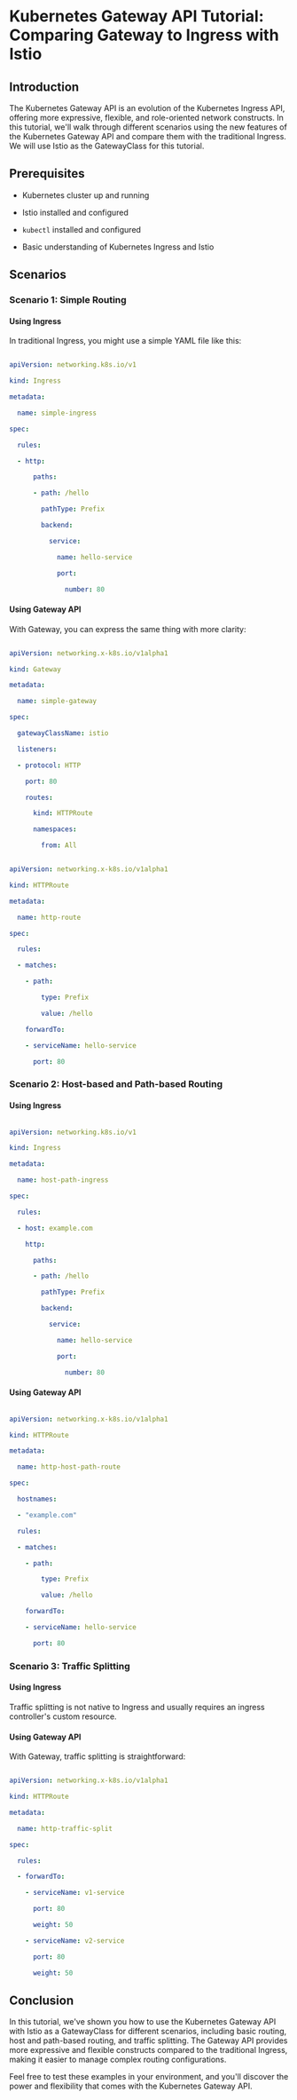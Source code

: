 # Kubernetes Gateway API Tutorial: Comparing Gateway to Ingress with Istio 

  

## Introduction 

  

The Kubernetes Gateway API is an evolution of the Kubernetes Ingress API, offering more expressive, flexible, and role-oriented network constructs. In this tutorial, we'll walk through different scenarios using the new features of the Kubernetes Gateway API and compare them with the traditional Ingress. We will use Istio as the GatewayClass for this tutorial. 

  

## Prerequisites 

  

- Kubernetes cluster up and running 

- Istio installed and configured 

- `kubectl` installed and configured 

- Basic understanding of Kubernetes Ingress and Istio 

  

## Scenarios 

  

### Scenario 1: Simple Routing 

  

#### Using Ingress 

  

In traditional Ingress, you might use a simple YAML file like this: 

  

```yaml 

apiVersion: networking.k8s.io/v1 

kind: Ingress 

metadata: 

  name: simple-ingress 

spec: 

  rules: 

  - http: 

      paths: 

      - path: /hello 

        pathType: Prefix 

        backend: 

          service: 

            name: hello-service 

            port: 

              number: 80 

``` 

  

#### Using Gateway API 

  

With Gateway, you can express the same thing with more clarity: 

  

```yaml 

apiVersion: networking.x-k8s.io/v1alpha1 

kind: Gateway 

metadata: 

  name: simple-gateway 

spec: 

  gatewayClassName: istio 

  listeners: 

  - protocol: HTTP 

    port: 80 

    routes: 

      kind: HTTPRoute 

      namespaces: 

        from: All 

``` 

  

```yaml 

apiVersion: networking.x-k8s.io/v1alpha1 

kind: HTTPRoute 

metadata: 

  name: http-route 

spec: 

  rules: 

  - matches: 

    - path: 

        type: Prefix 

        value: /hello 

    forwardTo: 

    - serviceName: hello-service 

      port: 80 

``` 

  

### Scenario 2: Host-based and Path-based Routing 

  

#### Using Ingress 

  

```yaml 

apiVersion: networking.k8s.io/v1 

kind: Ingress 

metadata: 

  name: host-path-ingress 

spec: 

  rules: 

  - host: example.com 

    http: 

      paths: 

      - path: /hello 

        pathType: Prefix 

        backend: 

          service: 

            name: hello-service 

            port: 

              number: 80 

``` 

  

#### Using Gateway API 

  

```yaml 

apiVersion: networking.x-k8s.io/v1alpha1 

kind: HTTPRoute 

metadata: 

  name: http-host-path-route 

spec: 

  hostnames: 

  - "example.com" 

  rules: 

  - matches: 

    - path: 

        type: Prefix 

        value: /hello 

    forwardTo: 

    - serviceName: hello-service 

      port: 80 

``` 

  

### Scenario 3: Traffic Splitting 

  

#### Using Ingress 

  

Traffic splitting is not native to Ingress and usually requires an ingress controller's custom resource. 

  

#### Using Gateway API 

  

With Gateway, traffic splitting is straightforward: 

  

```yaml 

apiVersion: networking.x-k8s.io/v1alpha1 

kind: HTTPRoute 

metadata: 

  name: http-traffic-split 

spec: 

  rules: 

  - forwardTo: 

    - serviceName: v1-service 

      port: 80 

      weight: 50 

    - serviceName: v2-service 

      port: 80 

      weight: 50 

``` 

  

## Conclusion 

  

In this tutorial, we've shown you how to use the Kubernetes Gateway API with Istio as a GatewayClass for different scenarios, including basic routing, host and path-based routing, and traffic splitting. The Gateway API provides more expressive and flexible constructs compared to the traditional Ingress, making it easier to manage complex routing configurations. 

  

Feel free to test these examples in your environment, and you'll discover the power and flexibility that comes with the Kubernetes Gateway API. 